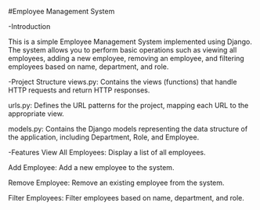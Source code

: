 #Employee Management System


-Introduction


This is a simple Employee Management System implemented using Django. The system allows you to perform basic operations such as viewing all employees, 
adding a new employee, removing an employee, and filtering employees based on name, department, and role.

-Project Structure
views.py: Contains the views (functions) that handle HTTP requests and return HTTP responses.

urls.py: Defines the URL patterns for the project, mapping each URL to the appropriate view.

models.py: Contains the Django models representing the data structure of the application, including Department, Role, and Employee.


-Features
View All Employees: Display a list of all employees.

Add Employee: Add a new employee to the system.

Remove Employee: Remove an existing employee from the system.

Filter Employees: Filter employees based on name, department, and role.

